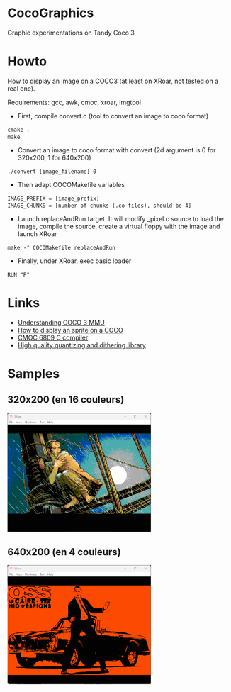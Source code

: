 # CocoGraphics
Graphic experimentations on Tandy Coco 3

# Howto
How to display an image on a COCO3 (at least on XRoar, not tested on a real one).

Requirements: gcc, awk, cmoc, xroar, imgtool

- First, compile convert.c (tool to convert an image to coco format)
```
cmake .
make
```

- Convert an image to coco format with convert (2d argument is 0 for 320x200, 1 for 640x200)
```
./convert [image_filename] 0
```

- Then adapt COCOMakefile variables
```
IMAGE_PREFIX = [image_prefix]
IMAGE_CHUNKS = [number of chunks (.co files), should be 4]
```

- Launch replaceAndRun target. It will modify _pixel.c source to load the image, 
compile the source, create a virtual floppy with the image and launch XRoar
```
make -f COCOMakefile replaceAndRun
```

- Finally, under XRoar, exec basic loader
```
RUN "P"
```

# Links
- [Understanding COCO 3 MMU](https://subethasoftware.com/2020/04/19/understanding-and-using-the-coco-3-mmu/)
- [How to display an sprite on a COCO](https://www.chibiakumas.com/6809/platform.php#LessonP9)
- [CMOC 6809 C compiler](http://perso.b2b2c.ca/~sarrazip/dev/cmoc.html)
- [High quality quantizing and dithering library](https://github.com/exoticorn/exoquant)

# Samples
## 320x200 (en 16 couleurs)
<img src="samples/xrpdv.png" width="324px">

## 640x200 (en 4 couleurs)
<img src="samples/xross.png" width="324px">
